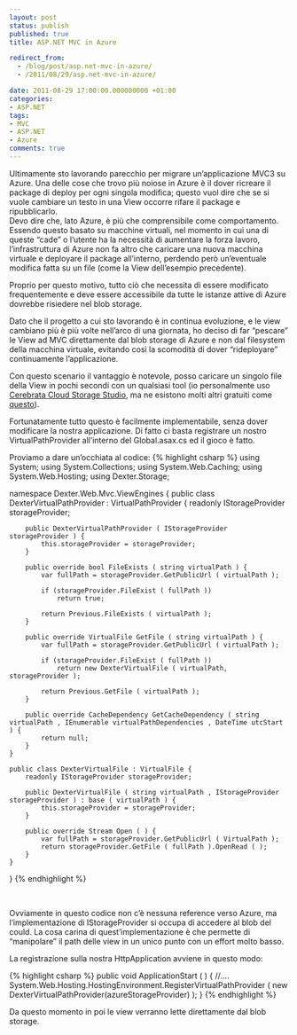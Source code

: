```yaml
---
layout: post
status: publish
published: true
title: ASP.NET MVC in Azure

redirect_from: 
  - /blog/post/asp.net-mvc-in-azure/
  - /2011/08/29/asp.net-mvc-in-azure/

date: 2011-08-29 17:00:00.000000000 +01:00
categories:
- ASP.NET
tags:
- MVC
- ASP.NET
- Azure
comments: true
---
```

<p>Ultimamente sto lavorando parecchio per migrare un’applicazione MVC3 su Azure. Una delle cose che trovo più noiose in Azure è il dover ricreare il package di deploy per ogni singola modifica; questo vuol dire che se si vuole cambiare un testo in una View occorre rifare il package e ripubblicarlo.   <br />Devo dire che, lato Azure, è più che comprensibile come comportamento. Essendo questo basato su macchine virtuali, nel momento in cui una di queste “cade” o l’utente ha la necessità di aumentare la forza lavoro, l’infrastruttura di Azure non fa altro che caricare una nuova macchina virtuale e deployare il package all’interno, perdendo però un’eventuale modifica fatta su un file (come la View dell’esempio precedente).</p>  <p>Proprio per questo motivo, tutto ciò che necessita di essere modificato frequentemente e deve essere accessibile da tutte le istanze attive di Azure dovrebbe risiedere nel blob storage.</p>  <p>Dato che il progetto a cui sto lavorando è in continua evoluzione, e le view cambiano più è più volte nell’arco di una giornata, ho deciso di far “pescare” le View ad MVC direttamente dal blob storage di Azure e non dal filesystem della macchina virtuale, evitando così la scomodità di dover “rideployare” continuamente l’applicazione.</p>  <p>Con questo scenario il vantaggio è notevole, posso caricare un singolo file della View in pochi secondi con un qualsiasi tool (io personalmente uso <a href="http://www.cerebrata.com/Products/CloudStorageStudio/Default.aspx">Cerebrata Cloud Storage Studio</a>, ma ne esistono molti altri gratuiti come <a href="http://azurestorageexplorer.codeplex.com/">questo</a>).</p>  <p>Fortunatamente tutto questo è facilmente implementabile, senza dover modificare la nostra applicazione. Di fatto ci basta registrare un nostro VirtualPathProvider all’interno del Global.asax.cs ed il gioco è fatto.</p>  <p>Proviamo a dare un’occhiata al codice:   {% highlight csharp %}
using System;
using System.Collections;
using System.Web.Caching;
using System.Web.Hosting;
using Dexter.Storage;

namespace Dexter.Web.Mvc.ViewEngines {
    public class DexterVirtualPathProvider : VirtualPathProvider {
        readonly IStorageProvider storageProvider;

        public DexterVirtualPathProvider ( IStorageProvider storageProvider ) {
            this.storageProvider = storageProvider;
        }

        public override bool FileExists ( string virtualPath ) {
            var fullPath = storageProvider.GetPublicUrl ( virtualPath );

            if (storageProvider.FileExist ( fullPath ))
                return true;

            return Previous.FileExists ( virtualPath ); 
        }

        public override VirtualFile GetFile ( string virtualPath ) {
            var fullPath = storageProvider.GetPublicUrl ( virtualPath );

            if (storageProvider.FileExist ( fullPath ))
                return new DexterVirtualFile ( virtualPath, storageProvider );

            return Previous.GetFile ( virtualPath ); 
        }

        public override CacheDependency GetCacheDependency ( string virtualPath , IEnumerable virtualPathDependencies , DateTime utcStart ) {
            return null;
        }
    }

    public class DexterVirtualFile : VirtualFile {
        readonly IStorageProvider storageProvider;

        public DexterVirtualFile ( string virtualPath , IStorageProvider storageProvider ) : base ( virtualPath ) {
            this.storageProvider = storageProvider;
        }

        public override Stream Open ( ) {
            var fullPath = storageProvider.GetPublicUrl ( VirtualPath );
            return storageProvider.GetFile ( fullPath ).OpenRead ( );
        }
    }

}
{% endhighlight %}
</p>

<p>&#160;</p>

<p>Ovviamente in questo codice non c’è nessuna reference verso Azure, ma l’implementazione di IStorageProvider si occupa di accedere al blob del could. La cosa carina di quest’implementazione è che permette di “manipolare” il path delle view in un unico punto con un effort molto basso.</p>

<p>La registrazione sulla nostra HttpApplication avviene in questo modo:</p>

{% highlight csharp %}
public void ApplicationStart ( ) {
    //....
    System.Web.Hosting.HostingEnvironment.RegisterVirtualPathProvider ( new DexterVirtualPathProvider(azureStorageProvider) );
}
{% endhighlight %}
<p>Da questo momento in poi le view verranno lette direttamente dal blob storage. </p>
